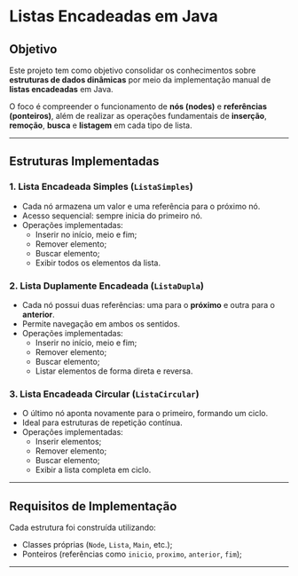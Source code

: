 #  Listas Encadeadas em Java

##  Objetivo
Este projeto tem como objetivo consolidar os conhecimentos sobre **estruturas de dados dinâmicas** por meio da implementação manual de **listas encadeadas** em Java.

O foco é compreender o funcionamento de **nós (nodes)** e **referências (ponteiros)**, além de realizar as operações fundamentais de **inserção**, **remoção**, **busca** e **listagem** em cada tipo de lista.

---

##  Estruturas Implementadas


###  1. Lista Encadeada Simples (`ListaSimples`)
- Cada nó armazena um valor e uma referência para o próximo nó.
- Acesso sequencial: sempre inicia do primeiro nó.
- Operações implementadas:
  - Inserir no início, meio e fim;
  - Remover elemento;
  - Buscar elemento;
  - Exibir todos os elementos da lista.

###  2. Lista Duplamente Encadeada (`ListaDupla`)
- Cada nó possui duas referências: uma para o **próximo** e outra para o **anterior**.
- Permite navegação em ambos os sentidos.
- Operações implementadas:
  - Inserir no início, meio e fim;
  - Remover elemento;
  - Buscar elemento;
  - Listar elementos de forma direta e reversa.

###  3. Lista Encadeada Circular (`ListaCircular`)
- O último nó aponta novamente para o primeiro, formando um ciclo.
- Ideal para estruturas de repetição contínua.
- Operações implementadas:
  - Inserir elementos;
  - Remover elemento;
  - Buscar elemento;
  - Exibir a lista completa em ciclo.

---

##  Requisitos de Implementação
Cada estrutura foi construída utilizando:
- Classes próprias (`Node`, `Lista`, `Main`, etc.);
- Ponteiros (referências como `inicio`, `proximo`, `anterior`, `fim`);

---

